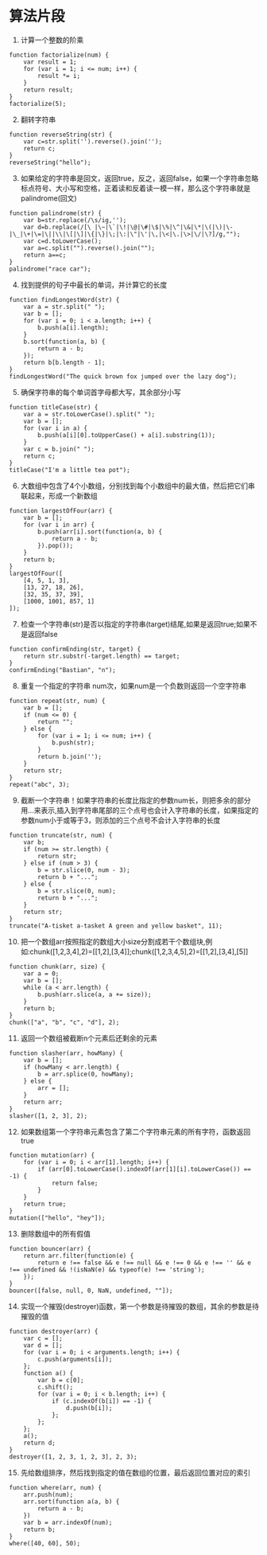 # 算法片段

1. 计算一个整数的阶乘

```
function factorialize(num) {
    var result = 1;
    for (var i = 1; i <= num; i++) {
        result *= i;
    }
    return result;
}
factorialize(5);
```

2. 翻转字符串

```
function reverseString(str) {
    var c=str.split('').reverse().join('');
    return c;
}
reverseString("hello");
```

3. 如果给定的字符串是回文，返回true，反之，返回false，如果一个字符串忽略标点符号、大小写和空格，正着读和反着读一模一样，那么这个字符串就是palindrome(回文)

```
function palindrome(str) {
    var b=str.replace(/\s/ig,'');
    var d=b.replace(/[\ |\~|\`|\!|\@|\#|\$|\%|\^|\&|\*|\(|\)|\-|\_|\+|\=|\||\\|\[|\]|\{|\}|\;|\:|\"|\'|\,|\<|\.|\>|\/|\?]/g,"");
    var c=d.toLowerCase();
    var a=c.split("").reverse().join("");
    return a==c;
}
palindrome("race car");
```

4. 找到提供的句子中最长的单词，并计算它的长度

```
function findLongestWord(str) {
    var a = str.split(" ");
    var b = [];
    for (var i = 0; i < a.length; i++) {
        b.push(a[i].length);
    }
    b.sort(function(a, b) {
        return a - b;
    });
    return b[b.length - 1];
}
findLongestWord("The quick brown fox jumped over the lazy dog");
```

5. 确保字符串的每个单词首字母都大写，其余部分小写

```
function titleCase(str) {
    var a = str.toLowerCase().split(" ");
    var b = [];
    for (var i in a) {
        b.push(a[i][0].toUpperCase() + a[i].substring(1));
    }
    var c = b.join(" ");
    return c;
}
titleCase("I'm a little tea pot");
```

6. 大数组中包含了4个小数组，分别找到每个小数组中的最大值，然后把它们串联起来，形成一个新数组

```
function largestOfFour(arr) {
    var b = [];
    for (var i in arr) {
        b.push(arr[i].sort(function(a, b) {
            return a - b;
        }).pop());
    }
    return b;
}
largestOfFour([
    [4, 5, 1, 3],
    [13, 27, 18, 26],
    [32, 35, 37, 39],
    [1000, 1001, 857, 1]
]);
```

7. 检查一个字符串(str)是否以指定的字符串(target)结尾,如果是返回true;如果不是返回false

```
function confirmEnding(str, target) {
    return str.substr(-target.length) == target;
}
confirmEnding("Bastian", "n");
```

8. 重复一个指定的字符串 num次，如果num是一个负数则返回一个空字符串

```
function repeat(str, num) {
    var b = [];
    if (num <= 0) {
        return "";
    } else {
        for (var i = 1; i <= num; i++) {
            b.push(str);
        }
        return b.join('');
    }
    return str;
}
repeat("abc", 3);
```

9. 截断一个字符串！如果字符串的长度比指定的参数num长，则把多余的部分用...来表示,插入到字符串尾部的三个点号也会计入字符串的长度，如果指定的参数num小于或等于3，则添加的三个点号不会计入字符串的长度

```
function truncate(str, num) {
    var b;
    if (num >= str.length) {
        return str;
    } else if (num > 3) {
        b = str.slice(0, num - 3);
        return b + "...";
    } else {
        b = str.slice(0, num);
        return b + "...";
    }
    return str;
}
truncate("A-tisket a-tasket A green and yellow basket", 11);
```

10. 把一个数组arr按照指定的数组大小size分割成若干个数组块,例如:chunk([1,2,3,4],2)=[[1,2],[3,4]];chunk([1,2,3,4,5],2)=[[1,2],[3,4],[5]]

```
function chunk(arr, size) {
    var a = 0;
    var b = [];
    while (a < arr.length) {
        b.push(arr.slice(a, a += size));
    }
    return b;
}
chunk(["a", "b", "c", "d"], 2);
```

11. 返回一个数组被截断n个元素后还剩余的元素

```
function slasher(arr, howMany) {
    var b = [];
    if (howMany < arr.length) {
        b = arr.splice(0, howMany);
    } else {
        arr = [];
    }
    return arr;
}
slasher([1, 2, 3], 2);
```

12. 如果数组第一个字符串元素包含了第二个字符串元素的所有字符，函数返回true

```
function mutation(arr) {
    for (var i = 0; i < arr[1].length; i++) {
        if (arr[0].toLowerCase().indexOf(arr[1][i].toLowerCase()) == -1) {
            return false;
        }
    }
    return true;
}
mutation(["hello", "hey"]);
```

13. 删除数组中的所有假值

```
function bouncer(arr) {
    return arr.filter(function(e) {
        return e !== false && e !== null && e !== 0 && e !== '' && e !== undefined && !(isNaN(e) && typeof(e) !== 'string');
    });
}
bouncer([false, null, 0, NaN, undefined, ""]);
```

14. 实现一个摧毁(destroyer)函数，第一个参数是待摧毁的数组，其余的参数是待摧毁的值

```
function destroyer(arr) {
    var c = [];
    var d = [];
    for (var i = 0; i < arguments.length; i++) {
        c.push(arguments[i]);
    };
    function a() {
        var b = c[0];
        c.shift();
        for (var i = 0; i < b.length; i++) {
            if (c.indexOf(b[i]) == -1) {
                d.push(b[i]);
            };
        };
    };
    a();
    return d;
}
destroyer([1, 2, 3, 1, 2, 3], 2, 3);
```

15. 先给数组排序，然后找到指定的值在数组的位置，最后返回位置对应的索引

```
function where(arr, num) {
    arr.push(num);
    arr.sort(function a(a, b) {
        return a - b;
    })
    var b = arr.indexOf(num);
    return b;
}
where([40, 60], 50);
```
